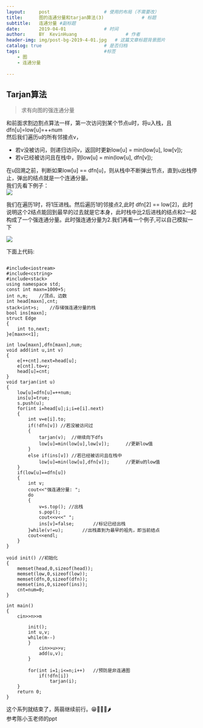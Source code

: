 ```yaml
---
layout:     post   				    # 使用的布局（不需要改）
title:      图的连通分量和tarjan算法(3)				# 标题 
subtitle:   连通分量 #副标题
date:       2019-04-01 				# 时间
author:     BY 	KevinHuang					# 作者
header-img: img/post-bg-2019-4-01.jpg 	# 这篇文章标题背景图片
catalog: true 						# 是否归档
tags:								#标签
    - 图
    - 连通分量
    
---
```


## Tarjan算法
>求有向图的强连通分量


和前面求割边割点算法一样，第一次访问到某个节点u时，将u入栈，且dfn[u]=low[u]=++num  
然后我们遍历u的所有邻接点v，  
- 若v没被访问，则递归访问v，返回时更新low[u] = min(low[u], low[v]);  
- 若v已经被访问且在栈中，则low[u] = min(low[u], dfn[v]);

在u回溯之前，判断如果low[u] == dfn[u]，则从栈中不断弹出节点，直到u出栈停止，弹出的结点就是一个连通分量。  
我们先看下例子：  
![](https://ws4.sinaimg.cn/large/006tKfTcly1g1nb9nd8iej30em06udg7.jpg)  
  
我们在遍历1时，将1压进栈。然后遍历1的邻接点2,此时 dfn[2] == low[2]，此时说明这个2结点能回到最早的过去就是它本身，此时栈中比2后进栈的结点和2一起构成了一个强连通分量。此时强连通分量为2.我们再看一个例子,可以自己模拟一下  

![](https://ws1.sinaimg.cn/large/006tKfTcly1g1nbu2n1v9j30ch06awev.jpg)  

下面上代码:  

```  

#include<iostream>
#include<cstring>
#include<stack>
using namespace std;
const int maxn=1000+5;
int n,m;	//顶点、边数
int head[maxn],cnt;
stack<int>s;	//存储强连通分量的栈
bool ins[maxn];
struct Edge
{
	int to,next;
}e[maxn<<1];

int low[maxn],dfn[maxn],num;
void add(int u,int v)
{
	e[++cnt].next=head[u];
	e[cnt].to=v;
	head[u]=cnt;	
}
void tarjan(int u)
{
	low[u]=dfn[u]=++num;
	ins[u]=true;
	s.push(u);
	for(int i=head[u];i;i=e[i].next)
	{
		int v=e[i].to;
		if(!dfn[v])	//若没被访问过
		{
			tarjan(v);	//继续向下dfs
			low[u]=min(low[u],low[v]);		//更新low值
		}
		else if(ins[v])	//若已经被访问且在栈中
			low[u]=min(low[u],dfn[v]);		//更新u的low值
	}
	if(low[u]==dfn[u])
	{
		int v;
		cout<<"强连通分量: ";
		do
		{
			v=s.top(); //出栈
			s.pop();
			cout<<v<<" ";
			ins[v]=false;		//标记已经出栈
		}while(v!=u);		//出栈直到为最早的祖先，即当前结点
		cout<<endl;
	}
}

void init()	//初始化
{
	memset(head,0,sizeof(head));
	memset(low,0,sizeof(low));
	memset(dfn,0,sizeof(dfn));
	memset(ins,0,sizeof(ins));
	cnt=num=0;
}

int main()
{
	cin>>n>>m
	
		init();
		int u,v;
		while(m--)
		}
			cin>>u>>v;
			add(u,v);
		}
		
		for(int i=1;i<=n;i++)	//预防是非连通图
			if(!dfn[i])
				tarjan(i);
	}
	return 0;
}  

```

这个系列就结束了，蒟蒻继续前行。😁🐯🦈🐝🌶  
参考陈小玉老师的ppt